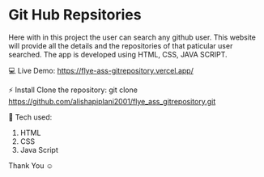 # Git Hub Repsitories


Here with in this project the user can search any github user. This website will provide all the details and the repositories of that paticular user searched.
The app is developed using HTML, CSS, JAVA SCRIPT.


💻 Live Demo:
https://flye-ass-gitrepository.vercel.app/


⚡ Install
Clone the repository:
git clone https://github.com/alishapiplani2001/flye_ass_gitrepository.git


📄 Tech used:
 1. HTML
 2. CSS
 3. Java Script
    
Thank You ☺
